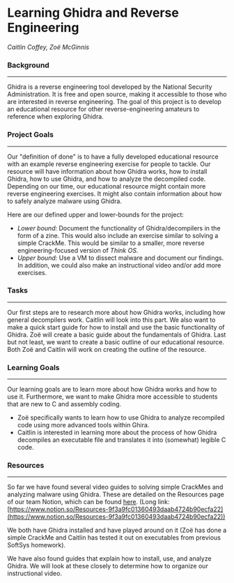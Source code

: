 # Learning Ghidra and Reverse Engineering

*Caitlin Coffey, Zoë McGinnis*

### Background

---

Ghidra is a reverse engineering tool developed by the National Security Administration. It is free and open source, making it accessible to those who are interested in reverse engineering. The goal of this project is to develop an educational resource for other reverse-engineering amateurs to reference when exploring Ghidra.

### Project Goals

---

Our "definition of done" is to have a fully developed educational resource with an example reverse engineering exercise for people to tackle. Our resource will have information about how Ghidra works, how to install Ghidra, how to use Ghidra, and how to analyze the decompiled code. Depending on our time, our educational resource might contain more reverse engineering exercises. It might also contain information about how to safely analyze malware using Ghidra.

Here are our defined upper and lower-bounds for the project:

- *Lower bound:* Document the functionality of Ghidra/decompilers in the form of a zine. This would also include an exercise similar to solving a simple CrackMe. This would be similar to a smaller, more reverse engineering-focused version of *Think OS.*
- *Upper bound:* Use a VM to dissect malware and document our findings. In addition, we could also make an instructional video and/or add more exercises.

### Tasks

---

Our first steps are to research more about how Ghidra works, including how general decompilers work. Caitlin will look into this part. We also want to make a quick start guide for how to install and use the basic functionality of Ghidra. Zoë will create a basic guide about the fundamentals of Ghidra. Last but not least, we want to create a basic outline of our educational resource. Both Zoë and Caitlin will work on creating the outline of the resource.

### Learning Goals

---

Our learning goals are to learn more about how Ghidra works and how to use it. Furthermore, we want to make Ghidra more accessible to students that are new to C and assembly coding.

- Zoë specifically wants to learn how to use Ghidra to analyze recompiled code using more advanced tools within Ghira.
- Caitlin is interested in learning more about the process of how Ghidra decompiles an executable file and translates it into (somewhat) legible C code.

### Resources

---

So far we have found several video guides to solving simple CrackMes and analyzing malware using Ghidra. These are detailed on the Resources page of our team Notion, which can be found [here](https://www.notion.so/Resources-9f3a9fc01360493daab4724b90ecfa22.). (Long link: [https://www.notion.so/Resources-9f3a9fc01360493daab4724b90ecfa22](https://www.notion.so/Resources-9f3a9fc01360493daab4724b90ecfa22))

We both have Ghidra installed and have played around on it (Zoë has done a simple CrackMe and Caitlin has tested it out on executables from previous SoftSys homework).

We have also found guides that explain how to install, use, and analyze Ghidra. We will look at these closely to determine how to organize our instructional video.
